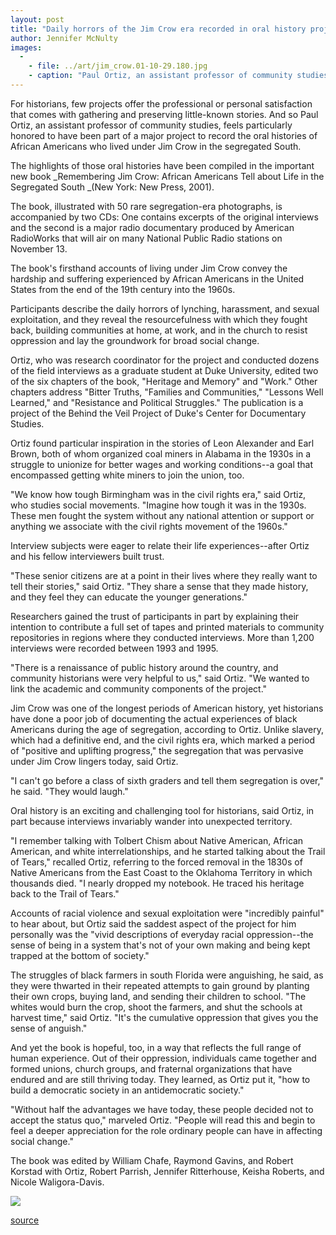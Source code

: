 ```yaml
---
layout: post
title: "Daily horrors of the Jim Crow era recorded in oral history project"
author: Jennifer McNulty
images:
  -
    - file: ../art/jim_crow.01-10-29.180.jpg
    - caption: "Paul Ortiz, an assistant professor of community studies, was research coordinator for the oral history project and conducted dozens of the field interviews."
---
```


For historians, few projects offer the professional or personal satisfaction that comes with gathering and preserving little-known stories. And so Paul Ortiz, an assistant professor of community studies, feels particularly honored to have been part of a major project to record the oral histories of African Americans who lived under Jim Crow in the segregated South.

The highlights of those oral histories have been compiled in the important new book _Remembering Jim Crow: African Americans Tell about Life in the Segregated South _(New York: New Press, 2001).

The book, illustrated with 50 rare segregation-era photographs, is accompanied by two CDs: One contains excerpts of the original interviews and the second is a major radio documentary produced by American RadioWorks that will air on many National Public Radio stations on November 13.  
  
The book's firsthand accounts of living under Jim Crow convey the hardship and suffering experienced by African Americans in the United States from the end of the 19th century into the 1960s.

Participants describe the daily horrors of lynching, harassment, and sexual exploitation, and they reveal the resourcefulness with which they fought back, building communities at home, at work, and in the church to resist oppression and lay the groundwork for broad social change.  
  
Ortiz, who was research coordinator for the project and conducted dozens of the field interviews as a graduate student at Duke University, edited two of the six chapters of the book, "Heritage and Memory" and "Work." Other chapters address "Bitter Truths, "Families and Communities," "Lessons Well Learned," and "Resistance and Political Struggles." The publication is a project of the Behind the Veil Project of Duke's Center for Documentary Studies.  
  
Ortiz found particular inspiration in the stories of Leon Alexander and Earl Brown, both of whom organized coal miners in Alabama in the 1930s in a struggle to unionize for better wages and working conditions--a goal that encompassed getting white miners to join the union, too.   
  
"We know how tough Birmingham was in the civil rights era," said Ortiz, who studies social movements. "Imagine how tough it was in the 1930s. These men fought the system without any national attention or support or anything we associate with the civil rights movement of the 1960s."  
  
Interview subjects were eager to relate their life experiences--after Ortiz and his fellow interviewers built trust.  
  
"These senior citizens are at a point in their lives where they really want to tell their stories," said Ortiz. "They share a sense that they made history, and they feel they can educate the younger generations."  
  
Researchers gained the trust of participants in part by explaining their intention to contribute a full set of tapes and printed materials to community repositories in regions where they conducted interviews. More than 1,200 interviews were recorded between 1993 and 1995.  
  
"There is a renaissance of public history around the country, and community historians were very helpful to us," said Ortiz. "We wanted to link the academic and community components of the project."  
  
Jim Crow was one of the longest periods of American history, yet historians have done a poor job of documenting the actual experiences of black Americans during the age of segregation, according to Ortiz. Unlike slavery, which had a definitive end, and the civil rights era, which marked a period of "positive and uplifting progress," the segregation that was pervasive under Jim Crow lingers today, said Ortiz.  
  
"I can't go before a class of sixth graders and tell them segregation is over," he said. "They would laugh."  
  
Oral history is an exciting and challenging tool for historians, said Ortiz, in part because interviews invariably wander into unexpected territory.  
  
"I remember talking with Tolbert Chism about Native American, African American, and white interrelationships, and he started talking about the Trail of Tears," recalled Ortiz, referring to the forced removal in the 1830s of Native Americans from the East Coast to the Oklahoma Territory in which thousands died. "I nearly dropped my notebook. He traced his heritage back to the Trail of Tears."  
  
Accounts of racial violence and sexual exploitation were "incredibly painful" to hear about, but Ortiz said the saddest aspect of the project for him personally was the "vivid descriptions of everyday racial oppression--the sense of being in a system that's not of your own making and being kept trapped at the bottom of society."  
  
The struggles of black farmers in south Florida were anguishing, he said, as they were thwarted in their repeated attempts to gain ground by planting their own crops, buying land, and sending their children to school. "The whites would burn the crop, shoot the farmers, and shut the schools at harvest time," said Ortiz. "It's the cumulative oppression that gives you the sense of anguish."  
  
And yet the book is hopeful, too, in a way that reflects the full range of human experience. Out of their oppression, individuals came together and formed unions, church groups, and fraternal organizations that have endured and are still thriving today. They learned, as Ortiz put it, "how to build a democratic society in an antidemocratic society."  
  
"Without half the advantages we have today, these people decided not to accept the status quo," marveled Ortiz. "People will read this and begin to feel a deeper appreciation for the role ordinary people can have in affecting social change."  
  
The book was edited by William Chafe, Raymond Gavins, and Robert Korstad with Ortiz, Robert Parrish, Jennifer Ritterhouse, Keisha Roberts, and Nicole Waligora-Davis.  
  
  

![ ][1]

[1]: ../../images/trans.gif

[source](http://www1.ucsc.edu/currents/01-02/10-29/jimcrow.html "Permalink to jimcrow")
